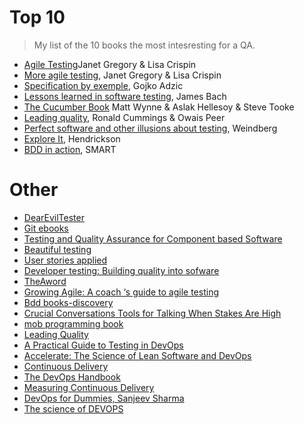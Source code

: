 # Top 10

> My list of the 10 books the most intesresting for a QA.

- [Agile Testing](https://www.amazon.fr/dp/B001QL5N4K/ref=dp-kindle-redirect?_encoding=UTF8&btkr=1)Janet Gregory & Lisa Crispin
- [More agile testing](https://www.amazon.com/More-Agile-Testing-Learning-Journeys/dp/0321967054), Janet Gregory & Lisa Crispin
- [Specification by exemple](https://www.amazon.com/Specification-Example-Gojko-Adzic/dp/1617290084), Gojko Adzic
- [Lessons learned in software testing](https://www.amazon.com/Lessons-Learned-Software-Testing-Approach/dp/0471081124/ref=sr_1_1?s=books&ie=UTF8&qid=1425578640&sr=1-1&keywords=lessons+learned+in+software+testing), James Bach
- [The Cucumber Book](https://www.amazon.com/Cucumber-Book-Behaviour-Driven-Development-Developers/dp/1680502387) Matt Wynne & Aslak Hellesoy & Steve Tooke
- [Leading quality](https://www.amazon.com/Leading-Quality-Leaders-Software-Accelerate/dp/1916185800), Ronald Cummings & Owais Peer
- [Perfect software and other illusions about testing](https://www.amazon.com/Perfect-Software-Other-Illusions-Testing-ebook/dp/B004J4VVE2/ref=sr_1_1?dchild=1&keywords=perfect+software+and+other+illusions+about+testing&qid=1628026160&s=books&sr=1-1), Weindberg
- [Explore It](https://www.amazon.com/Explore-Increase-Confidence-Exploratory-Testing/dp/1937785025/ref=sr_1_1?dchild=1&keywords=Explore+It&qid=1628026124&s=books&sr=1-1), Hendrickson
- [BDD in action](https://www.amazon.com/BDD-Action-Behavior-driven-development-lifecycle/dp/161729165X/ref=sr_1_1?dchild=1&keywords=BDD+in+action&qid=1628026286&s=books&sr=1-1), SMART

# Other

- [DearEvilTester](https://leanpub.com/DearEvilTester)
- [Git ebooks](https://git-scm.com/book/en/v2) 
- [Testing and Quality Assurance for Component based Software](https://www.amazon.com/Testing-Assurance-Component-Based-Software-Computing/dp/1580534805)
- [Beautiful testing](https://www.amazon.com/Beautiful-Testing-Professionals-Software-Practice/dp/0596159811)
- [User stories applied](https://www.amazon.com/User-Stories-Applied-Software-Development/dp/0321205685)
- [Developer testing: Building quality into sofware](https://www.amazon.fr/Developer-Testing-Building-Quality-Software/dp/0134291069)
- [TheAword](https://leanpub.com/TheAWord)
- [Growing Agile: A coach ‘s guide to agile testing](https://leanpub.com/AgileTesting)
- [Bdd books-discovery](https://leanpub.com/bddbooks-discovery)
- [Crucial Conversations Tools for Talking When Stakes Are High](https://www.amazon.com/Crucial-Conversations-Talking-Stakes-Second/dp/0071771328)
- [mob programming book](https://www.amazon.com/Software-Teaming-Programming-Whole-Team-Approach/dp/B0BLG1QTYK)
- [Leading Quality](https://www.amazon.com/Leading-Quality-Leaders-Software-Accelerate/dp/1916185800)
- [A Practical Guide to Testing in DevOps](https://leanpub.com/testingindevops)
- [Accelerate: The Science of Lean Software and DevOps](https://www.amazon.com/Accelerate-Software-Performing-Technology-Organizations/dp/1942788339)
- [Continuous Delivery](https://www.amazon.com/Continuous-Delivery-Deployment-Automation-Addison-Wesley/dp/0321601912)
- [The DevOps Handbook](https://www.amazon.fr/Devops-Handbook-World-Class-Reliability-Organizations/dp/1942788002)
- [Measuring Continuous Delivery](https://www.amazon.com/Measuring-Continuous-Delivery-Steve-Smith-ebook/dp/B08LYZDPMK)
- [DevOps for Dummies, Sanjeev Sharma](https://www.goodreads.com/book/show/23295849-devops-for-dummies)
- [The science of DEVOPS](https://www.amazon.fr/Accelerate-Software-Performing-Technology-Organizations-ebook/dp/B07B9F83WM)
